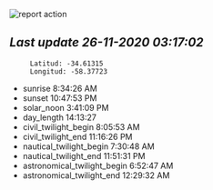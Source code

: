 ![report action](https://github.com/matiasz8/actions-for-reports/workflows/report%20action/badge.svg?branch=develop) 


## *****Last update 26-11-2020 03:17:02*****



		 Latitud: -34.61315
		 Longitud: -58.37723

 - sunrise 	 8:34:26 AM
 - sunset 	 10:47:53 PM
 - solar_noon 	 3:41:09 PM
 - day_length 	 14:13:27
 - civil_twilight_begin 	 8:05:53 AM
 - civil_twilight_end 	 11:16:26 PM
 - nautical_twilight_begin 	 7:30:48 AM
 - nautical_twilight_end 	 11:51:31 PM
 - astronomical_twilight_begin 	 6:52:47 AM
 - astronomical_twilight_end 	 12:29:32 AM
